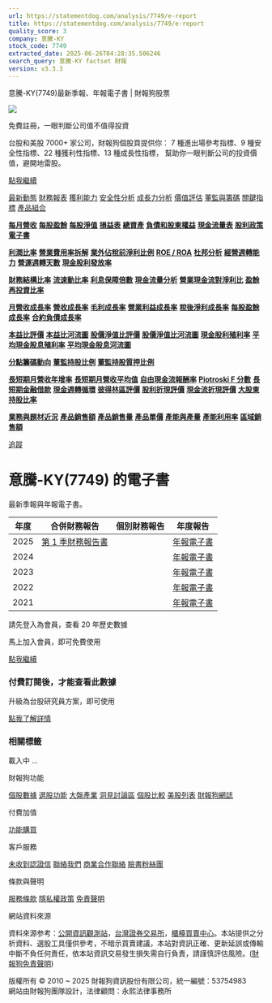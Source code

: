```yaml
---
url: https://statementdog.com/analysis/7749/e-report
title: https://statementdog.com/analysis/7749/e-report
quality_score: 3
company: 意騰-KY
stock_code: 7749
extracted_date: 2025-06-26T04:28:35.506246
search_query: 意騰-KY factset 財報
version: v3.3.3
---
```


意騰-KY(7749)最新季報、年報電子書 | 財報狗股票















![](https://www.facebook.com/tr?id=1265443774131605&ev=PageView&noscript=1)













































































免費註冊，一眼判斷公司值不值得投資

台股和美股 7000+ 家公司，財報狗個股頁提供你：
7 種進出場參考指標、9 種安全性指標、22 種獲利性指標、13 種成長性指標，
幫助你一眼判斷公司的投資價值，避開地雷股。

[點我繼續](/users/sign_up)

[最新動態](/analysis/7749)
[財務報表](/analysis/7749/monthly-revenue)
[獲利能力](/analysis/7749/profit-margin)
[安全性分析](/analysis/7749/financial-structure-ratio)
[成長力分析](/analysis/7749/monthly-revenue-growth-rate)
[價值評估](/analysis/7749/pe)
[董監與籌碼](/analysis/7749/broker-trading)
[關鍵指標](/analysis/7749/long-term-and-short-term-monthly-revenue-yoy)
[產品組合](/analysis/7749/ai-search)

[**每月營收**](/analysis/7749/monthly-revenue)
[**每股盈餘**](/analysis/7749/eps)
[**每股淨值**](/analysis/7749/nav)
[**損益表**](/analysis/7749/income-statement)
[**總資產**](/analysis/7749/assets)
[**負債和股東權益**](/analysis/7749/liabilities-and-equity)
[**現金流量表**](/analysis/7749/cash-flow-statement)
[**股利政策**](/analysis/7749/dividend-policy)
[**電子書**](/analysis/7749/e-report)

[**利潤比率**](/analysis/7749/profit-margin)
[**營業費用率拆解**](/analysis/7749/operating-expense-ratio)
[**業外佔稅前淨利比例**](/analysis/7749/non-operating-income-to-profit-before-tax)
[**ROE / ROA**](/analysis/7749/roe-roa)
[**杜邦分析**](/analysis/7749/du-pont-analysis)
[**經營週轉能力**](/analysis/7749/turnover-ratio)
[**營運週轉天數**](/analysis/7749/turnover-days)
[**現金股利發放率**](/analysis/7749/dividend-payout-ratio)

[**財務結構比率**](/analysis/7749/financial-structure-ratio)
[**流速動比率**](/analysis/7749/current-ratio-and-quick-ratio)
[**利息保障倍數**](/analysis/7749/interest-coverage-ratio)
[**現金流量分析**](/analysis/7749/cash-flow-analysis)
[**營業現金流對淨利比**](/analysis/7749/operating-cash-flow-to-net-income-ratio)
[**盈餘再投資比率**](/analysis/7749/reinvestment-rate)

[**月營收成長率**](/analysis/7749/monthly-revenue-growth-rate)
[**營收成長率**](/analysis/7749/revenue-growth-rate)
[**毛利成長率**](/analysis/7749/gross-profit-growth-rate)
[**營業利益成長率**](/analysis/7749/operating-income-growth-rate)
[**稅後淨利成長率**](/analysis/7749/net-income-growth-rate)
[**每股盈餘成長率**](/analysis/7749/eps-growth-rate)
[**合約負債成長率**](/analysis/7749/current-contract-liabilities-growth-rate)

[**本益比評價**](/analysis/7749/pe)
[**本益比河流圖**](/analysis/7749/pe-band)
[**股價淨值比評價**](/analysis/7749/pb)
[**股價淨值比河流圖**](/analysis/7749/pb-band)
[**現金股利殖利率**](/analysis/7749/dividend-yield)
[**平均現金股息殖利率**](/analysis/7749/average-dividend-yield)
[**平均現金股息河流圖**](/analysis/7749/average-dividend-yield-band)

[**分點籌碼動向**](/analysis/7749/broker-trading)
[**董監持股比例**](/analysis/7749/board-members-and-supervisors-shares-to-shares-outstanding-ratio)
[**董監持股質押比例**](/analysis/7749/pledging-ratio-of-board-members-and-supervisors)

[**長短期月營收年增率**](/analysis/7749/long-term-and-short-term-monthly-revenue-yoy)
[**長短期月營收平均值**](/analysis/7749/average-long-term-and-short-term-monthly-revenue)
[**自由現金流報酬率**](/analysis/7749/croic)
[**Piotroski F 分數**](/analysis/7749/piotroski-f-score)
[**長短期金融借款**](/analysis/7749/financial-borrowing)
[**現金週轉循環**](/analysis/7749/cash-conversion-cycle)
[**彼得林區評價**](/analysis/7749/peter-lynch-valuation)
[**股利折現評價**](/analysis/7749/dividend-discount-valuation)
[**現金流折現評價**](/analysis/7749/dcf-valuation)
[**大股東持股比率**](/analysis/7749/majority-shareholders-share-ratio)

[**業務與題材近況**](/analysis/7749/ai-search)
[**產品銷售額**](/analysis/7749/product-sales-figure)
[**產品銷售量**](/analysis/7749/product-sales-volume)
[**產品單價**](/analysis/7749/product-unit-price)
[**產能與產量**](/analysis/7749/production-capacity)
[**產能利用率**](/analysis/7749/production-capacity-utilization)
[**區域銷售額**](/analysis/7749/product-regional-sales)

[追蹤](/users/sign_up)

# 意騰-KY(7749) 的電子書

最新季報與年報電子書。

| 年度 | 合併財務報告 | 個別財務報告 | 年度報告 |
| --- | --- | --- | --- |
| 2025 | [第 1 季財務報告書](https://doc.twse.com.tw/server-java/t57sb01?co_id=7749&colorchg=1&kind=A&step=9&filename=202501_7749_AI1.pdf) |  | [年報電子書](/analysis) |
| 2024 |  |  | [年報電子書](/analysis) |
| 2023 |  |  | [年報電子書](/analysis) |
| 2022 |  |  | [年報電子書](/analysis) |
| 2021 |  |  | [年報電子書](/analysis) |

請先登入為會員，查看 20 年歷史數據

馬上加入會員，即可免費使用

[點我繼續](/users/sign_up)

### 付費訂閱後，才能查看此數據

升級為台股研究員方案，即可使用

[點我了解詳情](/pricing)

### 相關標籤

載入中 ...





財報狗功能

[個股數據](/analysis)
[選股功能](/screeners)
[大盤產業](/taiex)
[洞見討論區](/insight)
[個股比較](/compare/tpe)
[美股列表](/us-stock-list)
[財報狗網誌](/blog/)

付費加值

[功能購買](/pricing)

客戶服務

[未收到認證信](/users/recv_auth_fail)
[聯絡我們](/contact)
[商業合作聯絡](/contact)
[臉書粉絲團](//www.facebook.com/statementdog)

條款與聲明

[服務條款](/law/tos)
[隱私權政策](/law/privacy)
[免責聲明](/law/disclaimer)

網站資料來源

資料來源参考：[公開資訊觀測站](http://mops.twse.com.tw/mops/web/index)，[台灣證券交易所](http://www.tse.com.tw/)，[櫃檯買賣中心](http://www.otc.org.tw/)。本站提供之分析資料、選股工具僅供參考，不暗示買賣建議，本站對資訊正確、更新延誤或傳輸中斷不負任何責任，依本站資訊交易發生損失需自行負責，請謹慎評估風險。([財報狗免責聲明](/law/disclaimer))

版權所有 © 2010 ~ 2025 財報狗資訊股份有限公司，統一編號：53754983  
網站由財報狗團隊設計，法律顧問：永熙法律事務所